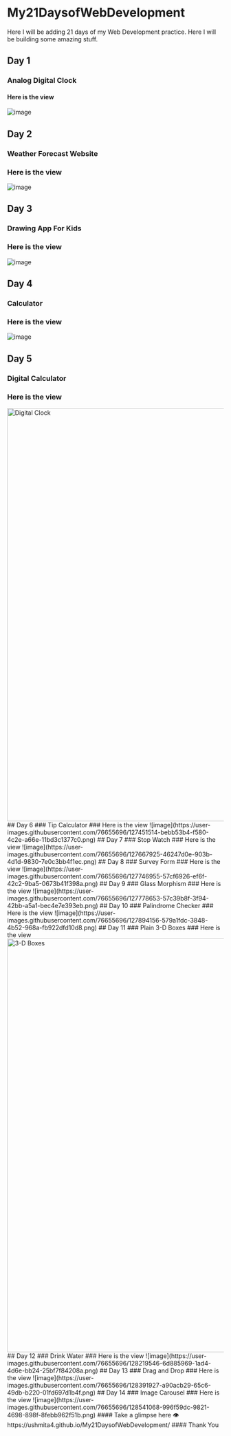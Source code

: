 # My21DaysofWebDevelopment
Here I will be adding 21 days of my Web Development practice. Here I will be building some amazing stuff.
## Day 1
### Analog Digital Clock
#### Here is the view
![image](https://user-images.githubusercontent.com/76655696/126866389-cfb35bae-e31d-4f64-bff7-253150ee96d8.png)
## Day 2
### Weather Forecast Website
### Here is the view
![image](https://user-images.githubusercontent.com/76655696/126895218-7088ce01-c0d9-4180-be2f-8a2ed2d8a36e.png)
## Day 3
### Drawing App For Kids
### Here is the view
![image](https://user-images.githubusercontent.com/76655696/127023265-a7cc4eff-0ac8-4a1e-b2d7-5ddacb963d24.png)
## Day 4
### Calculator
### Here is the view
![image](https://user-images.githubusercontent.com/76655696/127133860-5f48c7c9-acdb-4bbc-92bb-5e3d8bdf20b4.png)
## Day 5
### Digital Calculator
### Here is the view
<img width="958" alt="Digital Clock" src="https://user-images.githubusercontent.com/76655696/127363313-8a28889c-9a28-4603-a68a-d46bf12b05eb.png">
## Day 6
### Tip Calculator
### Here is the view
![image](https://user-images.githubusercontent.com/76655696/127451514-bebb53b4-f580-4c2e-a66e-11bd3c1377c0.png)
## Day 7
### Stop Watch
### Here is the view
![image](https://user-images.githubusercontent.com/76655696/127667925-46247d0e-903b-4d1d-9830-7e0c3bb4f1ec.png)
## Day 8
### Survey Form
### Here is the view
![image](https://user-images.githubusercontent.com/76655696/127746955-57cf6926-ef6f-42c2-9ba5-0673b41f398a.png)
## Day 9
### Glass Morphism
### Here is the view
![image](https://user-images.githubusercontent.com/76655696/127778653-57c39b8f-3f94-42bb-a5a1-bec4e7e393eb.png)
## Day 10
### Palindrome Checker
### Here is the view
![image](https://user-images.githubusercontent.com/76655696/127894156-579a1fdc-3848-4b52-968a-fb922dfd10d8.png)
## Day 11
### Plain 3-D Boxes
### Here is the view
<img width="959" alt="3-D Boxes" src="https://user-images.githubusercontent.com/76655696/128217022-9a26ea46-e2f3-4690-834d-9b752be991f4.png">
## Day 12
### Drink Water
### Here is the view
![image](https://user-images.githubusercontent.com/76655696/128219546-6d885969-1ad4-4d6e-bb24-25bf7f84208a.png)
## Day 13
### Drag and Drop
### Here is the view
![image](https://user-images.githubusercontent.com/76655696/128391927-a90acb29-65c6-49db-b220-01fd697d1b4f.png)
## Day 14
### Image Carousel
### Here is the view
![image](https://user-images.githubusercontent.com/76655696/128541068-996f59dc-9821-4698-898f-8febb962f51b.png)
#### Take a glimpse here
👁️ https://ushmita4.github.io/My21DaysofWebDevelopment/
#### Thank You
